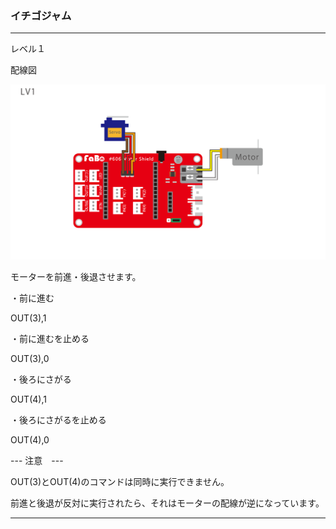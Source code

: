 ### イチゴジャム
<hr>
レベル１

配線図

![](./img/ichigojam_lv1.png)

モーターを前進・後退させます。

・前に進む

OUT(3),1

・前に進むを止める

OUT(3),0


・後ろにさがる

OUT(4),1

・後ろにさがるを止める

OUT(4),0


--- 注意　---

OUT(3)とOUT(4)のコマンドは同時に実行できません。

前進と後退が反対に実行されたら、それはモーターの配線が逆になっています。

<hr>




